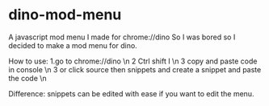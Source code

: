 # dino-mod-menu
A javascript mod menu I made for chrome://dino
So I was bored so I decided to make a mod menu for dino.

How to use:
1.go to chrome://dino \n
2 Ctrl shift I \n
3 copy and paste code in console \n
3 or click source then snippets and create a snippet and paste the code \n

Difference: snippets can be edited with ease if you want to edit the menu.
